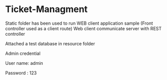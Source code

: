 # Ticket-Managment
Static folder has been used to run WEB client application sample (Front controller used as a client route)
Web client communicate server with REST controller 

Attached a test database in resource folder

Admin credential

User name: admin

Password : 123

